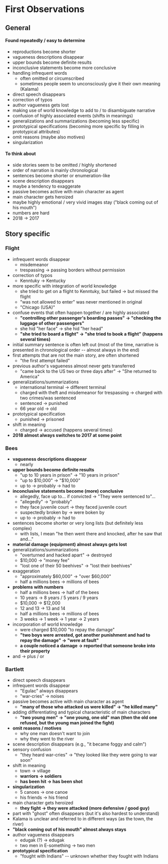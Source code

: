 # First Observations

## General

#### Found repeatedly / easy to determine

- reproductions become shorter
- vagueness descriptions disappear
- upper bounds become definite results
- inconclusive statements become more conclusive
- handling infrequent words
	- often omitted or circumscribed
	- sometimes people seem to unconsciously give it their own meaning (Kalama)
- direct speech disappears
- correction of typos
- author vagueness gets lost
- making use of world knowledge to add to / to disambiguate narrative
- confusion of highly associated events (shifts in meanings)
- generalizations and summarizations (becoming less specific)
- prototypical specifications (becoming more specific by filling in prototypical attributes)
- omit reasons (maybe also motives)
- singularization

#### To think about

- side stories seem to be omitted / highly shortened
- order of narration is mainly chronological
- sentences become shorter or enumeration-like
- scene description disappears
- maybe a tendency to exaggerate
- passive becomes active with main character as agent
- main character gets heroized
- maybe highly emotional / very vivid images stay ("black coming out of his mouth")
- numbers are hard
- 2018 -> 2017

## Story specific

### Flight
- infrequent words disappear
	- misdemeanor
	- trespassing -> passing borders without permission
- correction of typos
	- Kenntuky -> Kentucky
- more specific with integration of world knowledge
	- she tried to get on a flight to Kenntuky, but failed -> but missed the flight
	- "was not allowed to enter" was never mentioned in original
	- "Chicago (USA)"
- confuse events that often happen together / are highly associated
	- **"controlling other passenger's boarding passes" -> "checking the luggage of other passengers"**
	- she hid "her face" -> she hid "her head"
	- **"she tried to board a flight" -> "she tried to book a flight" (happens several times)**
- initial summary sentence is often left out (most of the time, narrative is presented in chronological order -- almost always in the end)
- first attempts that are not the main story, are often shortened 
	- "the first attempt failed"
- previous author's vagueness almost never gets transferred
	- "came back to the US two or three days after" -> "She returned to America"
- generalizations/summarizations 
	- international terminal -> different terminal
	- charged with theft and misdemeanor for trespassing -> charged with two crimes/was sentenced
	- sentenced -> punished
	- 66 year old -> old
- prototypical specification
	- punished -> prisoned 
- shift in meaning
	- charged -> accused (happens several times)
- **2018 almost always switches to 2017 at some point**

### Bees
- **vagueness descriptions disappear**
	- nearly
- **upper bounds become definite results**
	- "up to 10 years in prison" -> "10 years in prison"
	- "up to $10,000" -> "$10,000"  
	- up to -> probably -> had to
- **inconclusive statements become (more) conclusive**
	- allegedly, face up to... if convicted -> "They were sentenced to"...
	- "allegedly" -> "probably"
	- they face juvenile court -> they faced juvenile court
	- suspectedly broken by -> were boken by
	- up to -> probably -> had to
- sentences become shorter or very long lists (but definitely less complex)
	- with lists, I mean "he then went there and knocked, after he saw that and..."
- **material damage (equipment) almost always gets lost**
- generalizations/summarizations
	- "overturned and hacked apart" -> destroyed
	- $10,000 -> "money fee"
	- "lost one of their 50 beehives" -> "lost their beehives"
- exaggeration
	- "approximately $60,000" -> "over $60,000"
	- half a millions bees -> millions of bees
- **problems with numbers**
	- half a millions bees -> half of the bees
	- 10 years -> 8 years / 5 years / 9 years
	- $10,000 -> $12,000
	- 12 and 13 -> 13 and 14
	- half a millions bees -> millions of bees
	- 3 weeks -> 1 week -> 1 year -> 2 years
- incorporation of world knowledge
	- were charged $10,000 "to repay the damage"
	- **"two boys were arrested, got another punishment and had to repay the damage" -> "were at fault"**
	- **a couple noticed a damage -> reported that someone broke into their property**
- and -> plus / or

### Bartlett
- direct speech disappears
- infrequent words disappear
	- "Egulac" always disappears
	- "war-cries" -> noises
- passive becomes active with main character as agent
	- **"many of those who attacked us were killed" -> "he killed many"**
- adding differentiating and typical characteristic of main characters
	- **"two young men" -> "one young, one old" man (then the old one refused, but the young man joined the fight)**
- **omit reasons / motives**
	- why one man doesn't want to join
	- why they went to the river
- scene description disappears (e.g., "it became foggy and calm")
- sensory confusion
	- "they heard war-cries" -> "they looked like they were going to war soon"
- shift in meaning
	- town -> village
	- **warriors -> soldiers**
	- **has been hit -> has been shot**
- **singularization**
	- 5 canoes -> one canoe
	- his friends -> his friend
- main character gets heroized 
	- **they fight -> they were attacked (more defensive / good guy)**
- part with "ghost" often disappears (but it's also hardest to understand)
- Kalama is unclear and referred to in different ways (as the town, the river)
- **"black coming out of his mouth" almost always stays**
- author vagueness disappears
	- edugak (?) -> edugak
	- two men in E-something -> two men
- **prototypical specification**
	- "fought with Indians" -- unknown whether they fought with Indians 